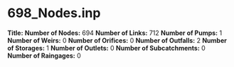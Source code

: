 # 698_Nodes.inp
**Title:** 
**Number of Nodes:** 694
**Number of Links:** 712
**Number of Pumps:** 1
**Number of Weirs:** 0
**Number of Orifices:** 0
**Number of Outfalls:** 2
**Number of Storages:** 1
**Number of Outlets:** 0
**Number of Subcatchments:** 0
**Number of Raingages:** 0
